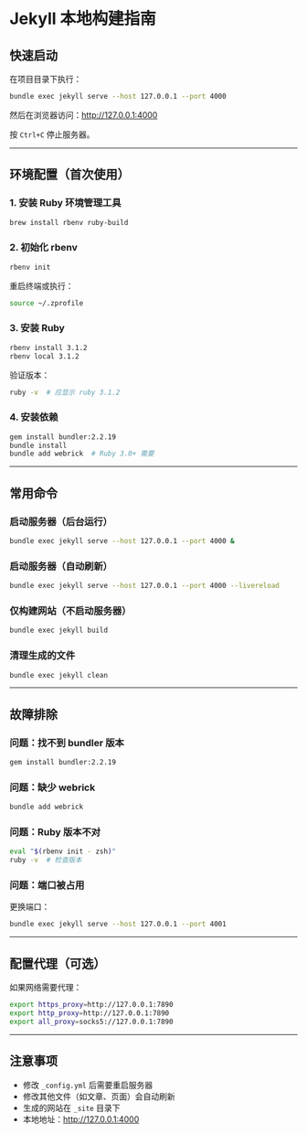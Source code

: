# Jekyll 本地构建指南

## 快速启动

在项目目录下执行：

```bash
bundle exec jekyll serve --host 127.0.0.1 --port 4000
```

然后在浏览器访问：http://127.0.0.1:4000

按 `Ctrl+C` 停止服务器。

---

## 环境配置（首次使用）

### 1. 安装 Ruby 环境管理工具

```bash
brew install rbenv ruby-build
```

### 2. 初始化 rbenv

```bash
rbenv init
```

重启终端或执行：

```bash
source ~/.zprofile
```

### 3. 安装 Ruby

```bash
rbenv install 3.1.2
rbenv local 3.1.2
```

验证版本：

```bash
ruby -v  # 应显示 ruby 3.1.2
```

### 4. 安装依赖

```bash
gem install bundler:2.2.19
bundle install
bundle add webrick  # Ruby 3.0+ 需要
```

---

## 常用命令

### 启动服务器（后台运行）

```bash
bundle exec jekyll serve --host 127.0.0.1 --port 4000 &
```

### 启动服务器（自动刷新）

```bash
bundle exec jekyll serve --host 127.0.0.1 --port 4000 --livereload
```

### 仅构建网站（不启动服务器）

```bash
bundle exec jekyll build
```

### 清理生成的文件

```bash
bundle exec jekyll clean
```

---

## 故障排除

### 问题：找不到 bundler 版本

```bash
gem install bundler:2.2.19
```

### 问题：缺少 webrick

```bash
bundle add webrick
```

### 问题：Ruby 版本不对

```bash
eval "$(rbenv init - zsh)"
ruby -v  # 检查版本
```

### 问题：端口被占用

更换端口：

```bash
bundle exec jekyll serve --host 127.0.0.1 --port 4001
```

---

## 配置代理（可选）

如果网络需要代理：

```bash
export https_proxy=http://127.0.0.1:7890
export http_proxy=http://127.0.0.1:7890
export all_proxy=socks5://127.0.0.1:7890
```

---

## 注意事项

- 修改 `_config.yml` 后需要重启服务器
- 修改其他文件（如文章、页面）会自动刷新
- 生成的网站在 `_site` 目录下
- 本地地址：http://127.0.0.1:4000